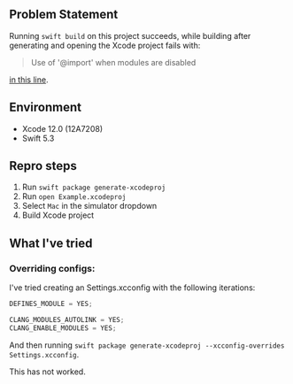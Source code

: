 ## Problem Statement

Running `swift build` on this project succeeds, while building after generating and opening the Xcode project fails with:

> Use of '@import' when modules are disabled

[in this line](https://github.com/fdiaz/SPM-Semantic-Imports/blob/3da3fe4db0d0c0dfcc9bb91cd6b1a731dad9a7e6/Sources/ObjcExample/internal/SomeObjc.m#L2).

## Environment

- Xcode 12.0 (12A7208)
- Swift 5.3

## Repro steps

1. Run `swift package generate-xcodeproj`
1. Run `open Example.xcodeproj`
1. Select `Mac` in the simulator dropdown
1. Build Xcode project

## What I've tried

### Overriding configs:

I've tried creating an Settings.xcconfig with the following iterations:

```swift
DEFINES_MODULE = YES;
```

```swift
CLANG_MODULES_AUTOLINK = YES;
CLANG_ENABLE_MODULES = YES;
```

And then running `swift package generate-xcodeproj --xcconfig-overrides Settings.xcconfig`.

This has not worked.
